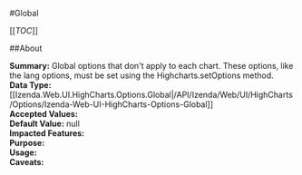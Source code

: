 #Global

[[_TOC_]]

##About

**Summary:**  Global options that don't apply to each chart. These options, like the lang options, must be set using the Highcharts.setOptions method.   
**Data Type:** [[Izenda.Web.UI.HighCharts.Options.Global|/API/Izenda/Web/UI/HighCharts/Options/Izenda-Web-UI-HighCharts-Options-Global]]  
**Accepted Values:**   
**Default Value:** null  
**Impacted Features:**   
**Purpose:**   
**Usage:**   
**Caveats:**   

